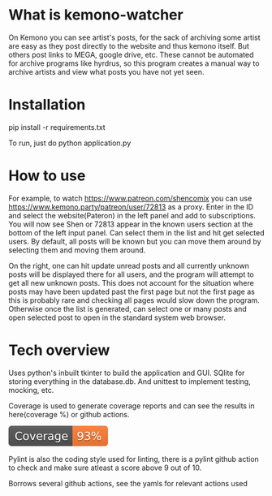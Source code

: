 # What is kemono-watcher
On Kemono you can see artist's posts, for the sack of archiving some artist are easy as they post directly to the website and thus kemono itself. But others post links to MEGA, google drive, etc. These cannot be automated for archive programs like hyrdrus, so this program creates a manual way to archive artists and view what posts you have not yet seen. 

# Installation

pip install -r requirements.txt

To run, just do python application.py

# How to use
For example, to watch https://www.patreon.com/shencomix you can use https://www.kemono.party/patreon/user/72813 as a proxy. Enter in the ID and select the website(Pateron) in the left panel and add to subscriptions. You will now see Shen or 72813 appear in the known users section at the bottom of the left input panel. Can select them in the list and hit get selected users. By default, all posts will be known but you can move them around by selecting them and moving them around.

On the right, one can hit update unread posts and all currently unknown posts will be displayed there for all users, and the program will attempt to get all new unknown posts. This does not account for the situation where posts may have been updated past the first page but not the first page as this is probably rare and checking all pages would slow down the program. Otherwise once the list is generated, can select one or many posts and open selected post to open in the standard system web browser.


# Tech overview
Uses python's inbuilt tkinter to build the application and GUI. SQlite for storing everything in the database.db. And unittest to implement testing, mocking, etc.

Coverage is used to generate coverage reports and can see the results in here(coverage %) or github actions.

[![Coverage badge](https://raw.githubusercontent.com/caprexy/kemono-watcher/python-coverage-comment-action-data/badge.svg)](https://htmlpreview.github.io/?https://github.com/caprexy/kemono-watcher/blob/python-coverage-comment-action-data/htmlcov/index.html)

Pylint is also the coding style used for linting, there is a pylint github action to check and make sure atleast a score above 9 out of 10. 

Borrows several github actions, see the yamls for relevant actions used
